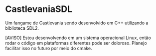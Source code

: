 # CastlevaniaSDL
Um fangame de Castlevania sendo desenvolvido em C++ utilizando a biblioteca SDL2.

[AVISO]
Estou desenvolvendo em um sistema operacional Linux, então rodar o código em plataformas diferentes pode ser doloroso. Planejo facilitar isso no futuro por meio do cmake.
